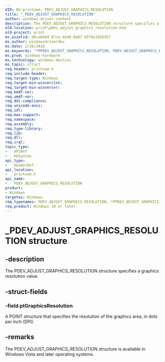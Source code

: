 ```yaml
---
UID: NS:printoem._PDEV_ADJUST_GRAPHICS_RESOLUTION
title: "_PDEV_ADJUST_GRAPHICS_RESOLUTION"
author: windows-driver-content
description: The PDEV_ADJUST_GRAPHICS_RESOLUTION structure specifies a graphics resolution value.
old-location: print\pdev_adjust_graphics_resolution.htm
old-project: print
ms.assetid: d6cebb0d-87ca-4e40-8a87-9579a1026567
ms.author: windowsdriverdev
ms.date: 2/26/2018
ms.keywords: "*PPDEV_ADJUST_GRAPHICS_RESOLUTION, PDEV_ADJUST_GRAPHICS_RESOLUTION, PDEV_ADJUST_GRAPHICS_RESOLUTION structure [Print Devices], PPDEV_ADJUST_GRAPHICS_RESOLUTION, PPDEV_ADJUST_GRAPHICS_RESOLUTION structure pointer [Print Devices], _PDEV_ADJUST_GRAPHICS_RESOLUTION, print.pdev_adjust_graphics_resolution, print_unidrv-pscript_rendering_4e6d42c6-744c-4451-85a3-f5769c0ebfd3.xml, printoem/PDEV_ADJUST_GRAPHICS_RESOLUTION, printoem/PPDEV_ADJUST_GRAPHICS_RESOLUTION"
ms.prod: windows-hardware
ms.technology: windows-devices
ms.topic: struct
req.header: printoem.h
req.include-header: 
req.target-type: Windows
req.target-min-winverclnt: 
req.target-min-winversvr: 
req.kmdf-ver: 
req.umdf-ver: 
req.ddi-compliance: 
req.unicode-ansi: 
req.idl: 
req.max-support: 
req.namespace: 
req.assembly: 
req.type-library: 
req.lib: 
req.dll: 
req.irql: 
topic_type:
-	APIRef
-	kbSyntax
api_type:
-	HeaderDef
api_location:
-	printoem.h
api_name:
-	PDEV_ADJUST_GRAPHICS_RESOLUTION
product:
- Windows
targetos: Windows
req.typenames: PDEV_ADJUST_GRAPHICS_RESOLUTION, *PPDEV_ADJUST_GRAPHICS_RESOLUTION
req.product: Windows 10 or later.
---
```


# _PDEV_ADJUST_GRAPHICS_RESOLUTION structure


## -description


The PDEV_ADJUST_GRAPHICS_RESOLUTION structure specifies a graphics resolution value.


## -struct-fields




### -field ptGraphicsResolution

A POINT structure that specifies the resolution of the graphics area, in dots per inch (DPI).


## -remarks



The PDEV_ADJUST_GRAPHICS_RESOLUTION structure is available in Windows Vista and later operating systems. 



